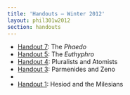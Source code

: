 ```yaml
---
title: 'Handouts — Winter 2012'
layout: phil301w2012
section: handouts
---
```


+   [Handout 7]: The *Phaedo*
+   [Handout 5]: The *Euthyphro* 
+   [Handout 4]: Pluralists and Atomists
+   [Handout 3]: Parmenides and Zeno
+   [Handout 2]: Heraclitus
+   [Handout 1]: Hesiod and the Milesians

[Handout 1]: http://files.davidsanson.com/301/1_hesiod_and_milesians-handout.pdf
[Handout 2]: http://files.davidsanson.com/301/2_heraclitus-handout.pdf
[Handout 3]: http://files.davidsanson.com/301/3_parmenides_and_zeno-handout.pdf
[Handout 4]: http://files.davidsanson.com/301/4_pluralists_and_atomists-handout.pdf
[Handout 5]: http://files.davidsanson.com/301/5_socrates.pdf
[Handout 7]: http://files.davidsanson.com/301/7_phaedo-handout.pdf
